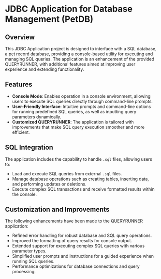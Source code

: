 # JDBC Application for Database Management (PetDB)

## Overview

This JDBC Application project is designed to interface with a SQL database, a pet record database, providing a console-based utility for executing and managing SQL queries. The application is an enhancement of the provided QUERYRUNNER, with additional features aimed at improving user experience and extending functionality.

## Features

- **Console Mode**: Enables operation in a console environment, allowing users to execute SQL queries directly through command-line prompts.
- **User-Friendly Interface**: Intuitive prompts and command-line options for running predefined SQL queries, as well as inputting query parameters dynamically.
- **Customized QUERYRUNNER**: The application is tailored with improvements that make SQL query execution smoother and more efficient.

## SQL Integration

The application includes the capability to handle `.sql` files, allowing users to:

- Load and execute SQL queries from external `.sql` files.
- Manage database operations such as creating tables, inserting data, and performing updates or deletions.
- Execute complex SQL transactions and receive formatted results within the console.

## Customization and Improvements

The following enhancements have been made to the QUERYRUNNER application:

- Refined error handling for robust database and SQL query operations.
- Improved the formatting of query results for console output.
- Extended support for executing complex SQL queries with various parameter types.
- Simplified user prompts and instructions for a guided experience when running SQL queries.
- Performance optimizations for database connections and query processing.
